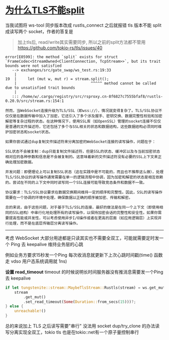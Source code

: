 # [为什么TLS不能split](/2023/11/why_tls_can_not_split.md)

当我试图将 ws-tool 同步版本改成 rustls_connect 之后就报错 tls 版本不能 split 成读写两个 socket，作者的答复是

> 加上tls后, read/write其实需要同步, 所以之前的split方法都不管用 https://github.com/tokio-rs/tls/issues/40

```
error[E0599]: the method `split` exists for struct `FrameCodec<StreamOwned<ClientConnection, TcpStream>>`, but its trait bounds were not satisfied
   --> exchanges/src/gate_swap/ws_test.rs:19:33
    |
19  |     let (mut w, mut r) = stream.split();
    |                                 ^^^^^ method cannot be called due to unsatisfied trait bounds
    |
   ::: /home/w/.cargo/registry/src/rsproxy.cn-8f6827c7555bfaf8/rustls-0.20.9/src/stream.rs:154:1
```

```
然而，当WebSocket连接升级为TLS/SSL（即wss://），情况就变得复杂了。TLS/SSL协议不仅仅是在数据传输中加入了加密，它还引入了多个涉及握手、密钥交换、数据完整性校验和加密解密等复杂过程的状态。在这种情况下，使用SSL库（如OpenSSL）管理的socket连接不仅仅是普通的文件描述符，它还包括了多个与SSL相关的状态和数据结构，这些数据结构必须同时维护加密状态和socket状态。

如果你尝试通过dup复制文件描述符来分离加密的WebSocket连接的读写操作，问题在于：

SSL状态不会被复制：dup只能复制文件描述符，但是SSL的状态、缓冲区以及与当前加密状态相对应的各种参数和信息是不会被复制的。这意味着新的文件描述符没有必要的SSL上下文来正确处理加密数据。

并发问题：即便理论上可以复制SSL状态（这在实践中是不可能的，而且也不推荐这么做），处理TLS/SSL协议的读写操作通常需要在单一的逻辑流程中协调，因为加密和解密的状态是相互依赖的。尝试在不同的上下文中同时读写同一个SSL连接可能导致竞态条件和数据不一致。

协议要求：TLS/SSL协议要求在数据交换期间维持一定的顺序和完整性。因此，SSL的读写操作需要在一个协调的环境中处理，确保数据以正确的顺序被加密、传输和解密。

总的来说，由于这些问题，对于基于TLS/SSL的连接，最好的做法是在同一个上下文（即使用相同的SSL结构）中串行化地处理所有的读写操作，以保持加密会话的完整性和安全性。如果你需要提高性能或并发性，可以考虑使用异步I/O操作或者在更高的层面（如应用逻辑层）上实现并行处理，而不是在底层传输层分离读写操作。
```

---

考虑 WebSocket 大部分用途都是只读其实也不需要全双工，可能就需要定时发一个 Ping 去 keepalive 维持业务层的心跳

例如业务方要求15秒发一个Ping 每次收消息就更新下上次心跳时间戳(time() 函数走 vdso 用户态系统调用就 1ns)

**设置 read_timeout** timeout 的时候说明长时间服务器没有推消息需要发一个Ping去 keepalive

```Rust
if let tungstenite::stream::MaybeTlsStream::Rustls(stream) = ws.get_mut() {
    stream
        .get_mut()
        .set_read_timeout(Some(Duration::from_secs(15)))?;
} else {
    unreachable!()
}
```

总的来说加上 TLS 之后读写需要"串行" 没法用 socket dup/try_clone 的办法读写分离实现全双工，tokio tls 也是在tokio::net有一个原子量控制串行
